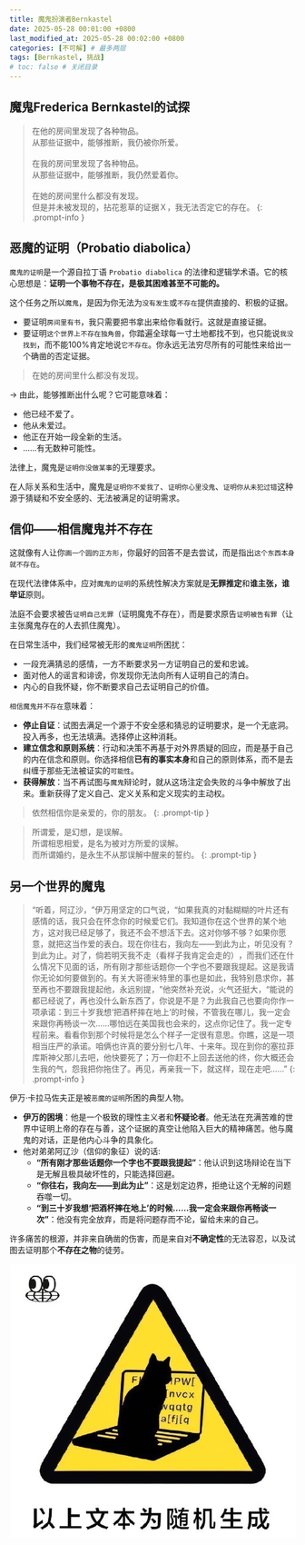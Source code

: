 ```yaml
---
title: 魔鬼扮演者Bernkastel
date: 2025-05-28 00:01:00 +0800
last_modified_at: 2025-05-28 00:02:00 +0800
categories: [不可解] # 最多两层
tags: [Bernkastel, 挑战]
# toc: false # 关闭目录
---
```



## 魔鬼Frederica Bernkastel的试探

> 在他的房间里发现了各种物品。\
从那些证据中，能够推断，我仍被你所爱。\
\
在我的房间里发现了各种物品。\
从那些证据中，能够推断，我仍然爱着你。\
\
在她的房间里什么都没有发现。\
但是并未被发现的，拈花惹草的证据Ｘ，我无法否定它的存在。
{: .prompt-info }


## 恶魔的证明（Probatio diabolica）

`魔鬼的证明`是一个源自拉丁语 `Probatio diabolica` 的法律和逻辑学术语。它的核心思想是：**证明一个事物不存在，是极其困难甚至不可能的。**

这个任务之所以`魔鬼`，是因为你无法为`没有发生`或`不存在`提供直接的、积极的证据。

*   要证明`房间里有书`，我只需要把书拿出来给你看就行。这就是直接证据。
*   要证明`这个世界上不存在独角兽`，你踏遍全球每一寸土地都找不到，也只能说`我没找到`，而不能100%肯定地说`它不存在`。你永远无法穷尽所有的可能性来给出一个确凿的否定证据。

> 在她的房间里什么都没有发现。

-> 由此，能够推断出什么呢？它可能意味着：

*   他已经不爱了。
*   他从未爱过。
*   他正在开始一段全新的生活。
*   ……有无数种可能性。

法律上，魔鬼是`证明你没做某事`的无理要求。

在人际关系和生活中，魔鬼是`证明你不爱我了`、`证明你心里没鬼`、`证明你从未犯过错`这种源于猜疑和不安全感的、无法被满足的证明需求。

## 信仰——相信魔鬼并不存在

这就像有人让你`画一个圆的正方形`，你最好的回答不是去尝试，而是指出`这个东西本身就不存在`。

在现代法律体系中，应对`魔鬼的证明`的系统性解决方案就是**无罪推定**和**谁主张，谁举证**原则。

法庭不会要求被告`证明自己无罪`（证明魔鬼不存在），而是要求原告`证明被告有罪`（让主张魔鬼存在的人去抓住魔鬼）。

在日常生活中，我们经常被无形的`魔鬼证明`所困扰：

*   一段充满猜忌的感情，一方不断要求另一方证明自己的爱和忠诚。
*   面对他人的谣言和诽谤，你发现你无法向所有人证明自己的清白。
*   内心的自我怀疑，你不断要求自己去证明自己的价值。

`相信魔鬼并不存在`意味着：

*   **停止自证**：试图去满足一个源于不安全感和猜忌的证明要求，是一个无底洞。投入再多，也无法填满。选择停止这种消耗。
*   **建立信念和原则系统**：行动和决策不再基于对外界质疑的回应，而是基于自己的内在信念和原则。你选择相信**已有的事实本身**和自己的原则体系，而不是去纠缠于那些无法被证实的`可能性`。
*   **获得解放**：当不再试图与`魔鬼`辩论时，就从这场注定会失败的斗争中解放了出来。重新获得了定义自己、定义关系和定义现实的主动权。


> 依然相信你是亲爱的，你的朋友。
{: .prompt-tip }

> 所谓爱，是幻想，是误解。\
所谓相思相爱，是名为被对方所爱的误解。\
而所谓婚约，是永生不从那误解中醒来的誓约。
{: .prompt-tip }

## 另一个世界的魔鬼

>  “听着，阿辽沙，​”伊万用坚定的口气说，​“如果我真的对黏糊糊的叶片还有感情的话，我只会在怀念你的时候爱它们。我知道你在这个世界的某个地方，这对我已经足够了，我还不会不想活下去。这对你够不够？如果你愿意，就把这当作爱的表白。现在你往右，我向左——到此为止，听见没有？到此为止。对了，倘若明天我不走（看样子我肯定会走的）​，而我们还在什么情况下见面的话，所有刚才那些话题你一个字也不要跟我提起。这是我请你无论如何要做到的。有关大哥德米特里的事也是如此，我特别恳求你，甚至再也不要跟我提起他，永远别提，​”他突然补充说，火气还挺大，​“能说的都已经说了，再也没什么新东西了，你说是不是？为此我自己也要向你作一项承诺：到三十岁我想‘把酒杯摔在地上’的时候，不管我在哪儿，我一定会来跟你再畅谈一次……哪怕远在美国我也会来的，这点你记住了。我一定专程前来。看看你到那个时候将是怎么个样子一定很有意思。你瞧，这是一项相当庄严的承诺。咱俩也许真的要分别七八年、十来年。现在到你的塞拉菲库斯神父那儿去吧，他快要死了；万一你赶不上回去送他的终，你大概还会生我的气，怨我把你拖住了。再见，再亲我一下，就这样，现在走吧……”
{: .prompt-info }


伊万·卡拉马佐夫正是被`恶魔的证明`所困的典型人物。

*   **伊万的困境**：他是一个极致的理性主义者和**怀疑论者**。他无法在充满苦难的世界中证明上帝的存在与善，这个证据的真空让他陷入巨大的精神痛苦。他与魔鬼的对话，正是他内心斗争的具象化。
*   他对弟弟阿辽沙（信仰的象征）说的话:
    *   **“所有刚才那些话题你一个字也不要跟我提起”**：他认识到这场辩论在当下是无解且极具破坏性的，只能选择回避。
    *   **“你往右，我向左——到此为止”**：这是划定边界，拒绝让这个无解的问题吞噬一切。
    *   **“到三十岁我想‘把酒杯摔在地上’的时候……我一定会来跟你再畅谈一次”**：他没有完全放弃，而是将问题存而不论，留给未来的自己。

许多痛苦的根源，并非来自确凿的伤害，而是来自对**不确定性**的无法容忍，以及试图去证明那个**不存在之物**的徒劳。

![warning](/assets/images/warning.jpg)
